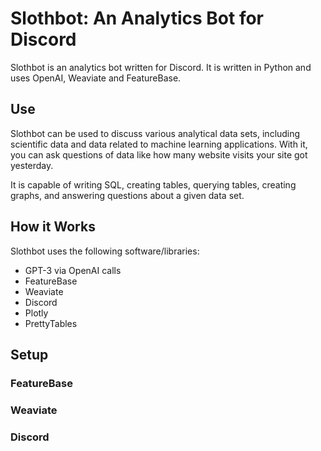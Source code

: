 # Slothbot: An Analytics Bot for Discord
Slothbot is an analytics bot written for Discord. It is written in Python and uses OpenAI, Weaviate and FeatureBase.

## Use
Slothbot can be used to discuss various analytical data sets, including scientific data and data related to machine learning applications. With it, you can ask questions of data like how many website visits your site got yesterday. 

It is capable of writing SQL, creating tables, querying tables, creating graphs, and answering questions about a given data set.

## How it Works
Slothbot uses the following software/libraries:

- GPT-3 via OpenAI calls
- FeatureBase
- Weaviate
- Discord
- Plotly
- PrettyTables

## Setup

### FeatureBase

### Weaviate

### Discord
